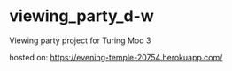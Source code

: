 # viewing_party_d-w
Viewing party project for Turing Mod 3


hosted on: https://evening-temple-20754.herokuapp.com/
